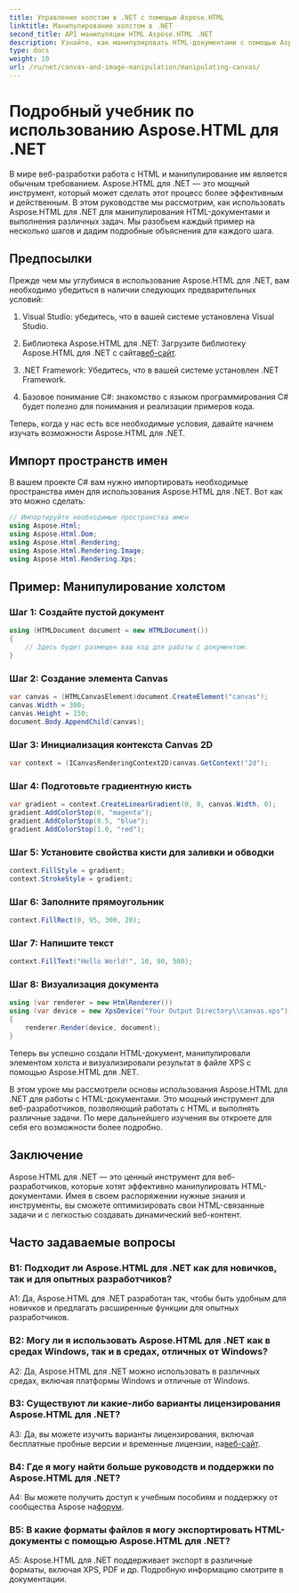 ```yaml
---
title: Управление холстом в .NET с помощью Aspose.HTML
linktitle: Манипулирование холстом в .NET
second_title: API манипуляции HTML Aspose.HTML .NET
description: Узнайте, как манипулировать HTML-документами с помощью Aspose.HTML для .NET. Это всеобъемлющее руководство охватывает основы, предпосылки и пошаговые примеры.
type: docs
weight: 10
url: /ru/net/canvas-and-image-manipulation/manipulating-canvas/
---
```

# Подробный учебник по использованию Aspose.HTML для .NET

В мире веб-разработки работа с HTML и манипулирование им является обычным требованием. Aspose.HTML для .NET — это мощный инструмент, который может сделать этот процесс более эффективным и действенным. В этом руководстве мы рассмотрим, как использовать Aspose.HTML для .NET для манипулирования HTML-документами и выполнения различных задач. Мы разобьем каждый пример на несколько шагов и дадим подробные объяснения для каждого шага.

## Предпосылки

Прежде чем мы углубимся в использование Aspose.HTML для .NET, вам необходимо убедиться в наличии следующих предварительных условий:

1. Visual Studio: убедитесь, что в вашей системе установлена Visual Studio.

2.  Библиотека Aspose.HTML для .NET: Загрузите библиотеку Aspose.HTML для .NET с сайта[веб-сайт](https://releases.aspose.com/html/net/).

3. .NET Framework: Убедитесь, что в вашей системе установлен .NET Framework.

4. Базовое понимание C#: знакомство с языком программирования C# будет полезно для понимания и реализации примеров кода.

Теперь, когда у нас есть все необходимые условия, давайте начнем изучать возможности Aspose.HTML для .NET.

## Импорт пространств имен

В вашем проекте C# вам нужно импортировать необходимые пространства имен для использования Aspose.HTML для .NET. Вот как это можно сделать:

```csharp
// Импортируйте необходимые пространства имен
using Aspose.Html;
using Aspose.Html.Dom;
using Aspose.Html.Rendering;
using Aspose.Html.Rendering.Image;
using Aspose.Html.Rendering.Xps;
```

## Пример: Манипулирование холстом

### Шаг 1: Создайте пустой документ

```csharp
using (HTMLDocument document = new HTMLDocument())
{
    // Здесь будет размещен ваш код для работы с документом.
}
```

### Шаг 2: Создание элемента Canvas

```csharp
var canvas = (HTMLCanvasElement)document.CreateElement("canvas");
canvas.Width = 300;
canvas.Height = 150;
document.Body.AppendChild(canvas);
```

### Шаг 3: Инициализация контекста Canvas 2D

```csharp
var context = (ICanvasRenderingContext2D)canvas.GetContext("2d");
```

### Шаг 4: Подготовьте градиентную кисть

```csharp
var gradient = context.CreateLinearGradient(0, 0, canvas.Width, 0);
gradient.AddColorStop(0, "magenta");
gradient.AddColorStop(0.5, "blue");
gradient.AddColorStop(1.0, "red");
```

### Шаг 5: Установите свойства кисти для заливки и обводки

```csharp
context.FillStyle = gradient;
context.StrokeStyle = gradient;
```

### Шаг 6: Заполните прямоугольник

```csharp
context.FillRect(0, 95, 300, 20);
```

### Шаг 7: Напишите текст

```csharp
context.FillText("Hello World!", 10, 90, 500);
```

### Шаг 8: Визуализация документа

```csharp
using (var renderer = new HtmlRenderer())
using (var device = new XpsDevice("Your Output Directory\\canvas.xps"))
{
    renderer.Render(device, document);
}
```

Теперь вы успешно создали HTML-документ, манипулировали элементом холста и визуализировали результат в файле XPS с помощью Aspose.HTML для .NET.

В этом уроке мы рассмотрели основы использования Aspose.HTML для .NET для работы с HTML-документами. Это мощный инструмент для веб-разработчиков, позволяющий работать с HTML и выполнять различные задачи. По мере дальнейшего изучения вы откроете для себя его возможности более подробно.

## Заключение

Aspose.HTML для .NET — это ценный инструмент для веб-разработчиков, которые хотят эффективно манипулировать HTML-документами. Имея в своем распоряжении нужные знания и инструменты, вы сможете оптимизировать свои HTML-связанные задачи и с легкостью создавать динамический веб-контент.

## Часто задаваемые вопросы

### В1: Подходит ли Aspose.HTML для .NET как для новичков, так и для опытных разработчиков?

A1: Да, Aspose.HTML для .NET разработан так, чтобы быть удобным для новичков и предлагать расширенные функции для опытных разработчиков.

### В2: Могу ли я использовать Aspose.HTML для .NET как в средах Windows, так и в средах, отличных от Windows?

A2: Да, Aspose.HTML для .NET можно использовать в различных средах, включая платформы Windows и отличные от Windows.

### В3: Существуют ли какие-либо варианты лицензирования Aspose.HTML для .NET?

 A3: Да, вы можете изучить варианты лицензирования, включая бесплатные пробные версии и временные лицензии, на[веб-сайт](https://purchase.aspose.com/buy).

### В4: Где я могу найти больше руководств и поддержки по Aspose.HTML для .NET?

 A4: Вы можете получить доступ к учебным пособиям и поддержку от сообщества Aspose на[форум](https://forum.aspose.com/).

### В5: В какие форматы файлов я могу экспортировать HTML-документы с помощью Aspose.HTML для .NET?

A5: Aspose.HTML для .NET поддерживает экспорт в различные форматы, включая XPS, PDF и др. Подробную информацию смотрите в документации.
